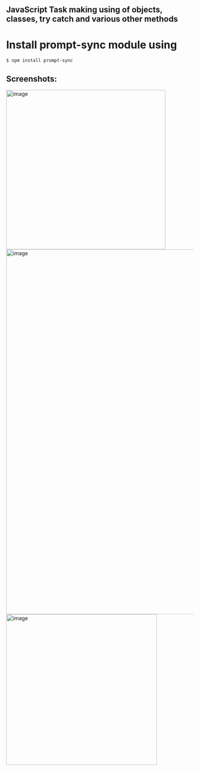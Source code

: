 ## JavaScript Task making using of objects, classes, try catch and various other methods

# Install prompt-sync module using
```
$ npm install prompt-sync
```

## Screenshots:

<img width="428" alt="image" src="https://github.com/Swebi/Alexa-Tasks/assets/82446436/51fa8d2b-4974-4f86-9c01-2d73e20e0b23">

<img width="980" alt="image" src="https://github.com/Swebi/Alexa-Tasks/assets/82446436/09d164c9-9a8a-410b-ada4-69504e0f6edb">

<img width="405" alt="image" src="https://github.com/Swebi/Alexa-Tasks/assets/82446436/78e795ef-2009-49a1-8a09-49c07119dbc2">
